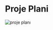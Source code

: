 # Proje Plani 
![proje planı](https://github.com/Zkan1/Better-Buy/assets/83472010/29c5805c-7f7c-499a-9651-f4a7e7d02589)
